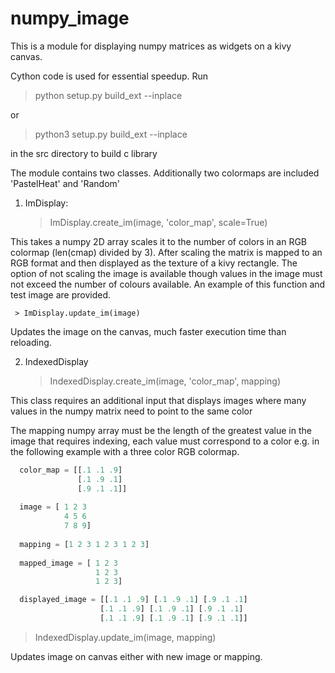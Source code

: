 # numpy_image

This is a module for displaying numpy matrices as widgets on a kivy canvas. 

Cython code is used for essential speedup. Run 

  > python setup.py build_ext --inplace

or
   > python3 setup.py build_ext --inplace
   
in the src directory to build c library

The module contains two classes. Additionally two colormaps are included 'PastelHeat' and 'Random'

1. ImDisplay:

   > ImDisplay.create_im(image, 'color_map',  scale=True)

  This takes a numpy 2D array scales it to the number of colors in an RGB colormap (len(cmap) divided by 3). After scaling the matrix is mapped to an RGB format and then displayed as the texture of a kivy rectangle. The option of not scaling the image is available though values in the image must not exceed the number of colours available. An example of this function and test image are provided.
  
     > ImDisplay.update_im(image)
     
  Updates the image on the canvas, much faster execution time than reloading.
  
  
2. IndexedDisplay

   > IndexedDisplay.create_im(image, 'color_map', mapping)

  This class requires an additional input that displays images where many values in the numpy matrix need to point to the same color
  
  The mapping numpy array must be the length of the greatest value in the image that requires indexing, each value must correspond to a color e.g. in the following example with a three color RGB colormap.
   
```python
  color_map = [[.1 .1 .9]
               [.1 .9 .1]
               [.9 .1 .1]]
  
  image = [ 1 2 3
            4 5 6
            7 8 9]
 
  mapping = [1 2 3 1 2 3 1 2 3]
  
  mapped_image = [ 1 2 3
                   1 2 3
                   1 2 3]

  displayed_image = [[.1 .1 .9] [.1 .9 .1] [.9 .1 .1]
                    [.1 .1 .9] [.1 .9 .1] [.9 .1 .1]
                    [.1 .1 .9] [.1 .9 .1] [.9 .1 .1]]

```

  > IndexedDisplay.update_im(image, mapping)
  
  Updates image on canvas either with new image or mapping.


